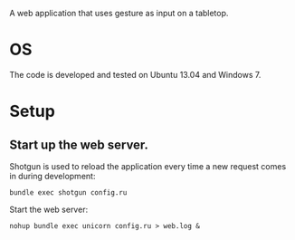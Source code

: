 A web application that uses gesture as input on a tabletop.

# OS

The code is developed and tested on Ubuntu 13.04 and Windows 7.

# Setup

## Start up the web server.

Shotgun is used to reload the application every time a new request comes in during 
development:

    bundle exec shotgun config.ru
    
Start the web server:

    nohup bundle exec unicorn config.ru > web.log &
